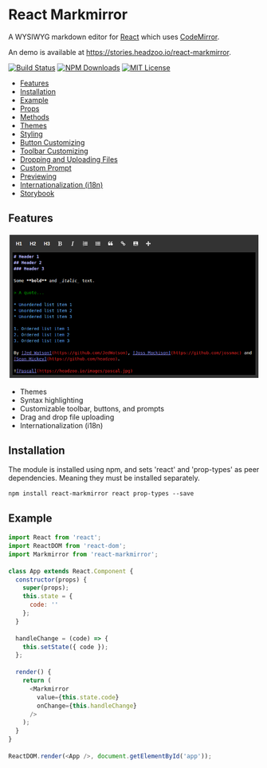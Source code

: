 React Markmirror
==================
A WYSIWYG markdown editor for [React](http://facebook.github.io/react) which uses [CodeMirror](https://codemirror.net).

An demo is available at https://stories.headzoo.io/react-markmirror.

[![Build Status](https://img.shields.io/travis/headzoo/react-markmirror/master.svg?style=flat-square)](https://travis-ci.org/headzoo/react-markmirror)
[![NPM Downloads](https://img.shields.io/npm/dm/react-markmirror.svg?style=flat-square)](https://www.npmjs.com/package/react-markmirror)
[![MIT License](https://img.shields.io/badge/license-MIT-blue.svg?style=flat-square)](https://raw.githubusercontent.com/headzoo/react-markmirror/master/LICENSE)

* [Features](#features)
* [Installation](#installation)
* [Example](#example)
* [Props](docs/props.md)
* [Methods](docs/methods.md)
* [Themes](docs/themes.md)
* [Styling](docs/styling.md)
* [Button Customizing](docs/button.md)
* [Toolbar Customizing](docs/toolbar.md)
* [Dropping and Uploading Files](docs/uploading.md)
* [Custom Prompt](docs/prompt.md)
* [Previewing](docs/preview.md)
* [Internationalization (i18n)](docs/i18n.md)
* [Storybook](docs/storybook.md)

## Features

![Standard screenshot](docs/images/theme-dark.png)

* Themes
* Syntax highlighting
* Customizable toolbar, buttons, and prompts
* Drag and drop file uploading
* Internationalization (i18n)

## Installation
The module is installed using npm, and sets 'react' and 'prop-types' as peer dependencies. Meaning they must be installed separately.

```
npm install react-markmirror react prop-types --save
```


## Example

```js
import React from 'react';
import ReactDOM from 'react-dom';
import Markmirror from 'react-markmirror';

class App extends React.Component {
  constructor(props) {
    super(props);
    this.state = {
      code: ''
    };
  }

  handleChange = (code) => {
    this.setState({ code });
  };

  render() {
    return (
      <Markmirror
        value={this.state.code}
        onChange={this.handleChange}
      />
    );
  }
}

ReactDOM.render(<App />, document.getElementById('app'));
```
